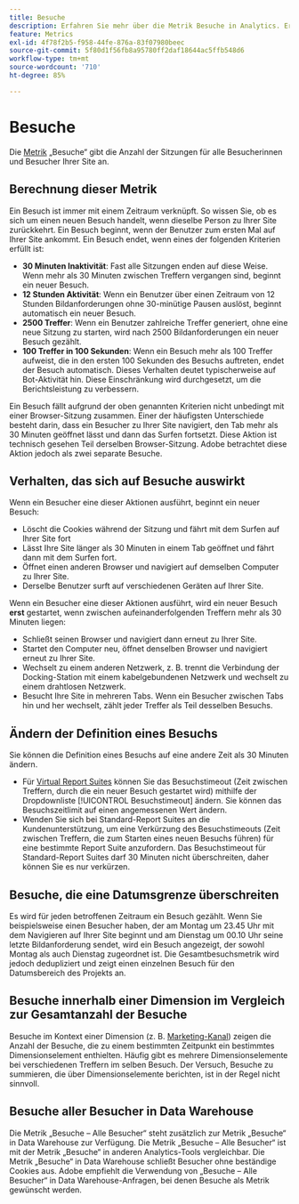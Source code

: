 ```yaml
---
title: Besuche
description: Erfahren Sie mehr über die Metrik Besuche in Analytics. Erfahren Sie mehr über die Berechnung der Metrik, ihr Verhalten, ihre Definition ändern und vieles mehr.
feature: Metrics
exl-id: 4f78f2b5-f958-44fe-876a-83f07980beec
source-git-commit: 5f80d1f56fb8a95780ff2daf18644ac5ffb548d6
workflow-type: tm+mt
source-wordcount: '710'
ht-degree: 85%

---
```


# Besuche

Die [Metrik](overview.md) „Besuche“ gibt die Anzahl der Sitzungen für alle Besucherinnen und Besucher Ihrer Site an.

## Berechnung dieser Metrik

Ein Besuch ist immer mit einem Zeitraum verknüpft. So wissen Sie, ob es sich um einen neuen Besuch handelt, wenn dieselbe Person zu Ihrer Site zurückkehrt. Ein Besuch beginnt, wenn der Benutzer zum ersten Mal auf Ihrer Site ankommt. Ein Besuch endet, wenn eines der folgenden Kriterien erfüllt ist:

* **30 Minuten Inaktivität**: Fast alle Sitzungen enden auf diese Weise. Wenn mehr als 30 Minuten zwischen Treffern vergangen sind, beginnt ein neuer Besuch.
* **12 Stunden Aktivität**: Wenn ein Benutzer über einen Zeitraum von 12 Stunden Bildanforderungen ohne 30-minütige Pausen auslöst, beginnt automatisch ein neuer Besuch.
* **2500 Treffer**: Wenn ein Benutzer zahlreiche Treffer generiert, ohne eine neue Sitzung zu starten, wird nach 2500 Bildanforderungen ein neuer Besuch gezählt.
* **100 Treffer in 100 Sekunden**: Wenn ein Besuch mehr als 100 Treffer aufweist, die in den ersten 100 Sekunden des Besuchs auftreten, endet der Besuch automatisch. Dieses Verhalten deutet typischerweise auf Bot-Aktivität hin. Diese Einschränkung wird durchgesetzt, um die Berichtsleistung zu verbessern.

Ein Besuch fällt aufgrund der oben genannten Kriterien nicht unbedingt mit einer Browser-Sitzung zusammen. Einer der häufigsten Unterschiede besteht darin, dass ein Besucher zu Ihrer Site navigiert, den Tab mehr als 30 Minuten geöffnet lässt und dann das Surfen fortsetzt. Diese Aktion ist technisch gesehen Teil derselben Browser-Sitzung. Adobe betrachtet diese Aktion jedoch als zwei separate Besuche.

## Verhalten, das sich auf Besuche auswirkt

Wenn ein Besucher eine dieser Aktionen ausführt, beginnt ein neuer Besuch:

* Löscht die Cookies während der Sitzung und fährt mit dem Surfen auf Ihrer Site fort
* Lässt Ihre Site länger als 30 Minuten in einem Tab geöffnet und fährt dann mit dem Surfen fort.
* Öffnet einen anderen Browser und navigiert auf demselben Computer zu Ihrer Site.
* Derselbe Benutzer surft auf verschiedenen Geräten auf Ihrer Site.

Wenn ein Besucher eine dieser Aktionen ausführt, wird ein neuer Besuch **erst** gestartet, wenn zwischen aufeinanderfolgenden Treffern mehr als 30 Minuten liegen:

* Schließt seinen Browser und navigiert dann erneut zu Ihrer Site.
* Startet den Computer neu, öffnet denselben Browser und navigiert erneut zu Ihrer Site.
* Wechselt zu einem anderen Netzwerk, z. B. trennt die Verbindung der Docking-Station mit einem kabelgebundenen Netzwerk und wechselt zu einem drahtlosen Netzwerk.
* Besucht Ihre Site in mehreren Tabs. Wenn ein Besucher zwischen Tabs hin und her wechselt, zählt jeder Treffer als Teil desselben Besuchs.

## Ändern der Definition eines Besuchs

Sie können die Definition eines Besuchs auf eine andere Zeit als 30 Minuten ändern.

* Für [Virtual Report Suites](../vrs/vrs-about.md) können Sie das Besuchstimeout (Zeit zwischen Treffern, durch die ein neuer Besuch gestartet wird) mithilfe der Dropdownliste [!UICONTROL Besuchstimeout] ändern. Sie können das Besuchszeitlimit auf einen angemessenen Wert ändern.
* Wenden Sie sich bei Standard-Report Suites an die Kundenunterstützung, um eine Verkürzung des Besuchstimeouts (Zeit zwischen Treffern, die zum Starten eines neuen Besuchs führen) für eine bestimmte Report Suite anzufordern. Das Besuchstimeout für Standard-Report Suites darf 30 Minuten nicht überschreiten, daher können Sie es nur verkürzen.

## Besuche, die eine Datumsgrenze überschreiten

Es wird für jeden betroffenen Zeitraum ein Besuch gezählt. Wenn Sie beispielsweise einen Besucher haben, der am Montag um 23.45 Uhr mit dem Navigieren auf Ihrer Site beginnt und am Dienstag um 00.10 Uhr seine letzte Bildanforderung sendet, wird ein Besuch angezeigt, der sowohl Montag als auch Dienstag zugeordnet ist. Die Gesamtbesuchsmetrik wird jedoch dedupliziert und zeigt einen einzelnen Besuch für den Datumsbereich des Projekts an.

## Besuche innerhalb einer Dimension im Vergleich zur Gesamtanzahl der Besuche

Besuche im Kontext einer Dimension (z. B. [Marketing-Kanal](../dimensions/marketing-channel.md)) zeigen die Anzahl der Besuche, die zu einem bestimmten Zeitpunkt ein bestimmtes Dimensionselement enthielten. Häufig gibt es mehrere Dimensionselemente bei verschiedenen Treffern im selben Besuch. Der Versuch, Besuche zu summieren, die über Dimensionselemente berichten, ist in der Regel nicht sinnvoll.

## Besuche aller Besucher in Data Warehouse

Die Metrik „Besuche – Alle Besucher“ steht zusätzlich zur Metrik „Besuche“ in Data Warehouse zur Verfügung. Die Metrik „Besuche – Alle Besucher“ ist mit der Metrik „Besuche“ in anderen Analytics-Tools vergleichbar. Die Metrik „Besuche“ in Data Warehouse schließt Besucher ohne beständige Cookies aus. Adobe empfiehlt die Verwendung von „Besuche – Alle Besucher“ in Data Warehouse-Anfragen, bei denen Besuche als Metrik gewünscht werden.

